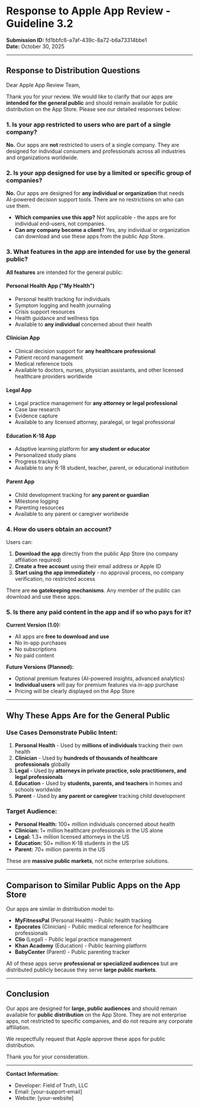 # Response to Apple App Review - Guideline 3.2

**Submission ID:** fd1bbfc6-a7af-439c-8a72-b6a73314bbe1  
**Date:** October 30, 2025

---

## Response to Distribution Questions

Dear Apple App Review Team,

Thank you for your review. We would like to clarify that our apps are **intended for the general public** and should remain available for public distribution on the App Store. Please see our detailed responses below:

### 1. Is your app restricted to users who are part of a single company?

**No.** Our apps are **not** restricted to users of a single company. They are designed for individual consumers and professionals across all industries and organizations worldwide.

### 2. Is your app designed for use by a limited or specific group of companies?

**No.** Our apps are designed for **any individual or organization** that needs AI-powered decision support tools. There are no restrictions on who can use them.

- **Which companies use this app?** Not applicable - the apps are for individual end-users, not companies.
- **Can any company become a client?** Yes, any individual or organization can download and use these apps from the public App Store.

### 3. What features in the app are intended for use by the general public?

**All features** are intended for the general public:

#### **Personal Health App ("My Health")**
- Personal health tracking for individuals
- Symptom logging and health journaling
- Crisis support resources
- Health guidance and wellness tips
- Available to **any individual** concerned about their health

#### **Clinician App**
- Clinical decision support for **any healthcare professional**
- Patient record management
- Medical reference tools
- Available to doctors, nurses, physician assistants, and other licensed healthcare providers worldwide

#### **Legal App**
- Legal practice management for **any attorney or legal professional**
- Case law research
- Evidence capture
- Available to any licensed attorney, paralegal, or legal professional

#### **Education K-18 App**
- Adaptive learning platform for **any student or educator**
- Personalized study plans
- Progress tracking
- Available to any K-18 student, teacher, parent, or educational institution

#### **Parent App**
- Child development tracking for **any parent or guardian**
- Milestone logging
- Parenting resources
- Available to any parent or caregiver worldwide

### 4. How do users obtain an account?

Users can:
1. **Download the app** directly from the public App Store (no company affiliation required)
2. **Create a free account** using their email address or Apple ID
3. **Start using the app immediately** - no approval process, no company verification, no restricted access

There are **no gatekeeping mechanisms**. Any member of the public can download and use these apps.

### 5. Is there any paid content in the app and if so who pays for it?

**Current Version (1.0):**
- All apps are **free to download and use**
- No in-app purchases
- No subscriptions
- No paid content

**Future Versions (Planned):**
- Optional premium features (AI-powered insights, advanced analytics)
- **Individual users** will pay for premium features via in-app purchase
- Pricing will be clearly displayed on the App Store

---

## Why These Apps Are for the General Public

### Use Cases Demonstrate Public Intent:

1. **Personal Health** - Used by **millions of individuals** tracking their own health
2. **Clinician** - Used by **hundreds of thousands of healthcare professionals** globally
3. **Legal** - Used by **attorneys in private practice, solo practitioners, and legal professionals**
4. **Education** - Used by **students, parents, and teachers** in homes and schools worldwide
5. **Parent** - Used by **any parent or caregiver** tracking child development

### Target Audience:
- **Personal Health:** 100+ million individuals concerned about health
- **Clinician:** 1+ million healthcare professionals in the US alone
- **Legal:** 1.3+ million licensed attorneys in the US
- **Education:** 50+ million K-18 students in the US
- **Parent:** 70+ million parents in the US

These are **massive public markets**, not niche enterprise solutions.

---

## Comparison to Similar Public Apps on the App Store

Our apps are similar in distribution model to:
- **MyFitnessPal** (Personal Health) - Public health tracking
- **Epocrates** (Clinician) - Public medical reference for healthcare professionals
- **Clio** (Legal) - Public legal practice management
- **Khan Academy** (Education) - Public learning platform
- **BabyCenter** (Parent) - Public parenting tracker

All of these apps serve **professional or specialized audiences** but are distributed publicly because they serve **large public markets**.

---

## Conclusion

Our apps are designed for **large, public audiences** and should remain available for **public distribution** on the App Store. They are not enterprise apps, not restricted to specific companies, and do not require any corporate affiliation.

We respectfully request that Apple approve these apps for public distribution.

Thank you for your consideration.

---

**Contact Information:**
- Developer: Field of Truth, LLC
- Email: [your-support-email]
- Website: [your-website]


